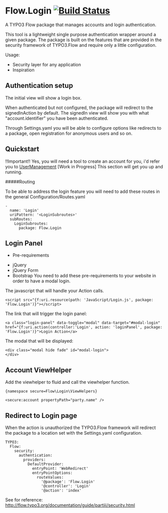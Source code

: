 Flow.Login [![Build Status](https://travis-ci.org/svparijs/Flow.Login.png?branch=master)](https://travis-ci.org/svparijs/Flow.Login)
==================================================================================================================================================================

A TYPO3 Flow package that manages accounts and login authentication.

This tool is a lightweight single purpose authentication wrapper around a given package.
The package is built on the features that are provided in the security framework of TYPO3.Flow and require only a little configuration.

Usage:
- Security layer for any application
- Inspiration

Authentication setup
--------------------

The initial view will show a login box.

When authenticated but not configured, the package will redirect to the signedInAction by default.
The signedIn view will show you with what "account.identifier" you have been authenticated.

Through Settings.yaml you will be able to configure options like redirects to a package, open registration for anonymous users
and so on.

Quickstart
----------

!!Important!! Yes, you will need a tool to create an account for you, i'd refer you to [UserManagement](https://github.com/svparijs/TYPO3.UserManagement) [Work in Progress]
This section will get you up and running.

#####Routing

To be able to address the login feature you will need to add these routes in the general Configuration/Routes.yaml

	-
	  name: 'Login'
	  uriPattern: '<LoginSubroutes>'
	  subRoutes:
	    LoginSubroutes:
	      package: Flow.Login

Login Panel
-----------

* Pre-requirements
- jQuery
- jQuery Form
- Bootstrap
You need to add these pre-requirements to your website in order to have a modal login.

The javascript that will handle your Action calls.

	<script src="{f:uri.resource(path: 'JavaScript/Login.js', package: 'Flow.Login')}"></script>

The link that will trigger the login panel:

	<a class="login-panel" data-toggle="modal" data-target="#modal-login" href="{f:uri.action(controller:'Login', action: 'loginPanel', package: 'Flow.Login')}">Login Action</a>

The modal that will be displayed:

	<div class="modal hide fade" id="modal-login">
    </div>

Account ViewHelper
------------------

Add the viewhelper to fluid and call the viewhelper function.

	{namespace secure=Flow\Login\ViewHelpers}

	<secure:account propertyPath="party.name" />

Redirect to Login page
----------------------

When the action is unauthorized the TYPO3.Flow framework will redirect the package to a location set with the Settings.yaml configuration.

	TYPO3:
	  Flow:
	    security:
	      authentication:
	        providers:
	          DefaultProvider:
	            entryPoint: 'WebRedirect'
	            entryPointOptions:
	              routeValues:
                    '@package': 'Flow.Login'
                    '@controller': 'Login'
                    '@action': 'index'

See for reference: http://flow.typo3.org/documentation/guide/partiii/security.html
